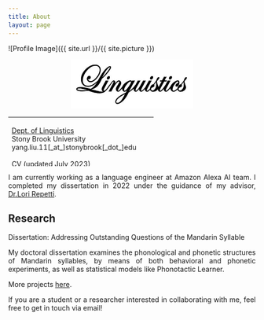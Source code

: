 ```yaml
---
title: About
layout: page
---
```

![Profile Image]({{ site.url }}/{{ site.picture }})

<p align="center">
    <img src="assets/images/1.jpg" alt="image" style="width: 250px; height: 100px;">
</p>

<table style="width: 750px; height: 100px;">
 <tr>
    <td>
     <br>
     <A HREF="https://linguistics.stonybrook.edu/">Dept. of Linguistics</A><BR>
      Stony Brook University<BR>
     yang.liu.11[_at_]stonybrook[_dot_]edu<BR>
      <BR>
       <A HREF="CV.pdf">CV</A> (updated July 2023)
      <br><br>

</td><td>
   </td>
    <td style="vertical-align: bottom;">
      <span onmouseover="image1.src=loadImage1.src;"
      onmouseout="image1.src=staticImage1.src;">
      </span>
   </td>
 </tr>
</table>

<p  style="text-align:justify"> I am currently working as a language engineer at Amazon Alexa AI team. I completed my dissertation in 2022 under the guidance of my advisor, <A HREF="https://linguistics.stonybrook.edu/faculty/lori.repetti/index.php/">Dr.Lori Repetti</A>. 
</p>

<h2>Research</h2>

<p  style="text-align:justify">
Dissertation: Addressing Outstanding Questions of the Mandarin Syllable
</p>
<p  style="text-align:justify">
My doctoral dissertation examines the phonological and phonetic structures of Mandarin syllables, by means of both behavioral and phonetic experiments, as well as statistical models like Phonotactic Learner.
</p>

<p  style="text-align:justify">
More projects <A HREF="../projects">here</A>.
</p>
<p  style="text-align:justify">
If you are a student or a researcher interested in collaborating with me, feel free to get in touch via email!
</p>
